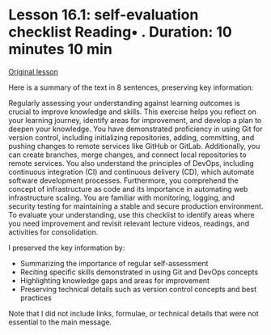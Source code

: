 # Lesson 16.1: self-evaluation checklist Reading• . Duration: 10 minutes 10 min

[Original lesson](https://www.coursera.org/learn/uol-web-development/supplement/nDEx6/lesson-16-1-self-evaluation-checklist)

Here is a summary of the text in 8 sentences, preserving key information:

Regularly assessing your understanding against learning outcomes is crucial to improve knowledge and skills. This exercise helps you reflect on your learning journey, identify areas for improvement, and develop a plan to deepen your knowledge. You have demonstrated proficiency in using Git for version control, including initializing repositories, adding, committing, and pushing changes to remote services like GitHub or GitLab. Additionally, you can create branches, merge changes, and connect local repositories to remote services. You also understand the principles of DevOps, including continuous integration (CI) and continuous delivery (CD), which automate software development processes. Furthermore, you comprehend the concept of infrastructure as code and its importance in automating web infrastructure scaling. You are familiar with monitoring, logging, and security testing for maintaining a stable and secure production environment. To evaluate your understanding, use this checklist to identify areas where you need improvement and revisit relevant lecture videos, readings, and activities for consolidation.

I preserved the key information by:

* Summarizing the importance of regular self-assessment
* Reciting specific skills demonstrated in using Git and DevOps concepts
* Highlighting knowledge gaps and areas for improvement
* Preserving technical details such as version control concepts and best practices

Note that I did not include links, formulae, or technical details that were not essential to the main message.


